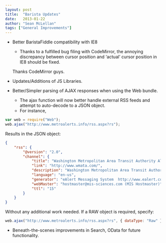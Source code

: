 ```yaml
---
layout: post
title:  "Barista Updates"
date:   2013-01-22
author: "Sean McLellan"
tags: ["General Improvements"]
---
```

* Better BaristaFiddle compatibility with IE8
  * Thanks to a fulfilled bug filing with CodeMirror, the annoying discrepancy between cursor position and ‘actual’ cursor position in IE8 should be fixed.

   Thanks CodeMirror guys.
 
* Updates/Additions of JS Libraries.
* Better/Simpler parsing of AJAX responses when using the Web bundle.
  * The ajax function will now better handle external RSS feeds and attempt to auto-decode to a JSON object.
  * For instance,

 ```javascript
var web = require("Web");
web.ajax("http://www.metroalerts.info/rss.aspx?rs");
```

Results in the JSON object:
 
```json
{
    "rss": {
        "@version": "2.0",
        "channel": {
            "title": "Washington Metropolitan Area Transit Authority Alerts",
            "link": "http://www.wmata.com/",
            "description": "Washington Metropolitan Area Transit Authority Alerts",
            "language": "en-us",
            "generator": "eAlert Messaging System  http://www.ealert.com/",
            "webMaster": "hostmaster@mis-sciences.com (MIS Hostmaster)",
            "ttl": "15"
        }
    }
}
```
Without any additional work needed. If a RAW object is required, specify:

```javascript
web.ajax("http://www.metroalerts.info/rss.aspx?rs", { dataType: "Raw" });
```

* Beneath-the-scenes improvements in Search, OData for future functionality.